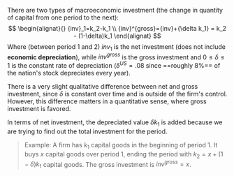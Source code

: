 There are two types of macroeconomic investment (the change in quantity of capital from one period to the next):
$$
\begin{alignat}{}
{inv}_1=k_2-k_1 \\
{inv}^{gross}={inv}+{\delta k_1} = k_2 - (1-\delta)k_1
\end{alignat}
$$
	Where (between period 1 and 2) $inv_1$ is the net investment (does not include **economic depreciation**), while ${inv}^{gross}$ is the gross investment and $0 \leq \delta \leq 1$ is the constant rate of depreciation ($\delta^{US} = .08$ since ==roughly 8%== of the nation's stock depreciates every year).

There is a very slight qualitative difference between net and gross investment, since $\delta$ is constant over time and is outside of the firm's control. However, this difference matters in a quantitative sense, where gross investment is favored.

In terms of net investment, the depreciated value $\delta k_1$ is added because we are trying to find out the total investment for the period.

>Example: A firm has $k_1$ capital goods in the beginning of period 1. It buys $x$ capital goods over period 1, ending the period with $k_2=x+(1-\delta)k_1$ capital goods. The gross investment is ${inv}^{gross} = x$.
